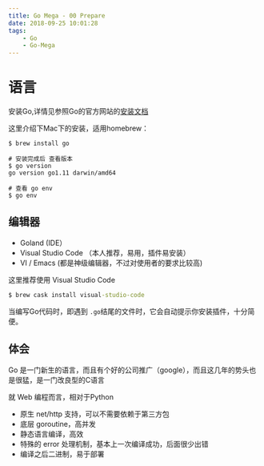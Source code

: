 ```yaml
---
title: Go Mega - 00 Prepare
date: 2018-09-25 10:01:28
tags:
    - Go
    - Go-Mega
---
```


# 语言

安装Go,详情见参照Go的官方网站的[安装文档](https://golang.org/doc/install)

这里介绍下Mac下的安装，适用homebrew：

```command
$ brew install go

# 安装完成后 查看版本
$ go version
go version go1.11 darwin/amd64

# 查看 go env
$ go env
```

## 编辑器

* Goland \(IDE）
* Visual Studio Code （本人推荐，易用，插件易安装）
* VI / Emacs \(都是神级编辑器，不过对使用者的要求比较高\)

这里推荐使用 Visual Studio Code

```cmd
$ brew cask install visual-studio-code
```

当编写Go代码时，即遇到 `.go`结尾的文件时，它会自动提示你安装插件，十分简便。

## 体会

Go 是一门新生的语言，而且有个好的公司推广（google），而且这几年的势头也是很猛，是一门改良型的C语言

就 Web 编程而言，相对于Python

* 原生 net/http 支持，可以不需要依赖于第三方包
* 底层 goroutine，高并发
* 静态语言编译，高效
* 特殊的 error 处理机制，基本上一次编译成功，后面很少出错
* 编译之后二进制，易于部署